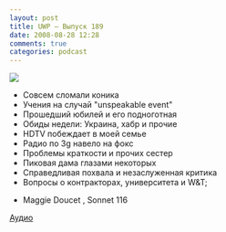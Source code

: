 ```yaml
---
layout: post
title: UWP – Выпуск 189
date: 2008-08-28 12:28
comments: true
categories: podcast
---
```

![](https://podcast.umputun.com/images/uwp/uwp189.png)

- Совсем сломали коника
- Учения на случай "unspeakable event"
- Прошедший юбилей и его подноготная
- Обиды недели: Украина, хабр и прочие
- HDTV побеждает в моей семье
- Радио по 3g навело на фокс
- Проблемы краткости и прочих сестер
- Пиковая дама глазами некоторых
- Справедливая похвала и незаслуженная критика
- Вопросы о контракторах, университета и W&T;


* Maggie Doucet , Sonnet 116

[Аудио](https://podcast.umputun.com/media/ump_podcast189.mp3)
<audio src="https://podcast.umputun.com/media/ump_podcast189.mp3" preload="none">